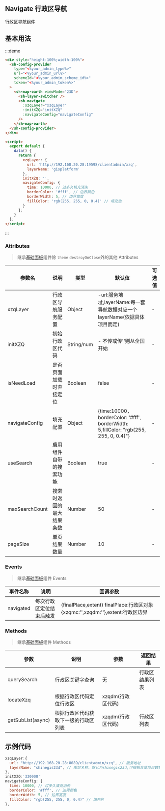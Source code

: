 ## Navigate 行政区导航

行政区导航组件

## 基本用法

:::demo

```html
<div style="height:100%;width:100%">
  <sh-config-provider
    type="<%your_admin_type%>"
    url="<%your_admin_url%>"
    schemeId="<%your_admin_scheme_id%>"
    token="<%your_admin_token%>"
  >
    <sh-map-earth viewMode="23D">
      <sh-layer-switcher />
      <sh-navigate
        :xzqLayer="xzqLayer"
        :initXZQ="initXZQ"
        :navigateConfig="navigateConfig"
      />
    </sh-map-earth>
  </sh-config-provider>
</div>

<script>
  export default {
    data() {
      return {
        xzqLayer: {
          url: 'http://192.168.20.28:19598/clientadmin/xzq',
          layerName: 'gisplatform'
        },
        initXZQ: '',
        navigateConfig: {
          time: 10000, // 过多久填充消失
          borderColor: '#fff', // 边界颜色
          borderWidth: 5, // 边界宽度
          fillColor: 'rgb(255, 255, 0, 0.4)' // 填充色
        }
      };
    }
  };
</script>
```

:::

### Attributes

> 继承[基础面板](#/zh-CN/component/general-card)组件除 `theme` `destroyOnClose`外的其他 Attributes

| 参数名         | 说明                     | 类型       | 默认值                                                                               | 可选值 |
| -------------- | ------------------------ | ---------- | ------------------------------------------------------------------------------------ | ------ |
| xzqLayer       | 行政区导航服务配置       | Object     | -url:服务地址,layerName:每一套导航数据对应一个 layerName(依据具体项目而定)           | -      |
| initXZQ        | 初始行政区代码           | String/num | - 不传或传''则从全国开始                                                             | -      |
| isNeedLoad     | 是否页面加载时直接定位   | Boolean    | false                                                                                | -      |
| navigateConfig | 填充配置                 | Object     | {time:10000，borderColor: '#fff', borderWidth: 5,fillColor: "rgb(255, 255, 0, 0.4)"} | -      |
| useSearch      | 启用组件自带的搜索功能   | Boolean    | true                                                                                 | -      |
| maxSearchCount | 搜索时返回的最大结果条数 | Number     | 50                                                                                   | -      |
| pageSize       | 单页结果数量             | Number     | 10                                                                                   | -      |

### Events

> 继承[基础面板](#/zh-CN/component/general-card)组件 Events

| 事件名称  | 说明                     | 回调参数                                                                       |
| --------- | ------------------------ | ------------------------------------------------------------------------------ |
| navigated | 每次行政区定位结束后触发 | (finalPlace,extent) finalPlace:行政区对象{xzqmc:'',xzqdm:''},extent:行政区边界 |

### Methods

> 继承[基础面板](#/zh-CN/component/general-card)组件 Methods

| 参数              | 说明                                 | 参数              | 返回结果       |
| ----------------- | ------------------------------------ | ----------------- | -------------- |
| querySearch       | 行政区关键字查询                     | 无                | 行政区结果列表 |
| locateXzq         | 根据行政区代码定位行政区             | xzqdm(行政区代码) |                |
| getSubList(async) | 根据行政区代码获取下一级的行政区列表 | xzqdm(行政区代码) | 行政区列表     |

## 示例代码

```javascript
xzqLayer:{
  url: "http://192.168.20.28:8089/clientadmin/xzq", // 服务地址
  layerName: "shinegis23d", // 图层名称，默认为shinegis23d,可根据具体项目数据配置进行变更
},
initXZQ:'330000'
navigateConfig: {
  time: 10000, // 过多久填充消失
  borderColor: '#fff', // 边界颜色
  borderWidth: 5, // 边界宽度
  fillColor: "rgb(255, 255, 0, 0.4)" // 填充色
},

```
